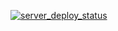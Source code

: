 [![server_deploy_status](https://github.com/davidbotezatu/spider/actions/workflows/server_deployment.yml/badge.svg)](https://github.com/davidbotezatu/spider/actions/workflows/server_deployment.yml)
